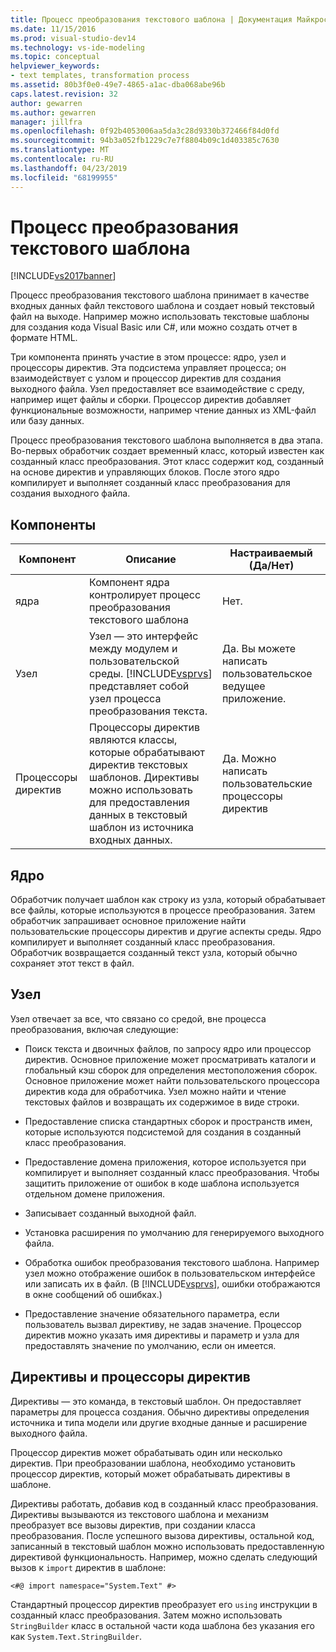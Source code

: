 ```yaml
---
title: Процесс преобразования текстового шаблона | Документация Майкрософт
ms.date: 11/15/2016
ms.prod: visual-studio-dev14
ms.technology: vs-ide-modeling
ms.topic: conceptual
helpviewer_keywords:
- text templates, transformation process
ms.assetid: 80b3f0e0-49e7-4865-a1ac-dba068abe96b
caps.latest.revision: 32
author: gewarren
ms.author: gewarren
manager: jillfra
ms.openlocfilehash: 0f92b4053006aa5da3c28d9330b372466f84d0fd
ms.sourcegitcommit: 94b3a052fb1229c7e7f8804b09c1d403385c7630
ms.translationtype: MT
ms.contentlocale: ru-RU
ms.lasthandoff: 04/23/2019
ms.locfileid: "68199955"
---
```

# <a name="the-text-template-transformation-process"></a>Процесс преобразования текстового шаблона
[!INCLUDE[vs2017banner](../includes/vs2017banner.md)]

Процесс преобразования текстового шаблона принимает в качестве входных данных файл текстового шаблона и создает новый текстовый файл на выходе. Например можно использовать текстовые шаблоны для создания кода Visual Basic или C#, или можно создать отчет в формате HTML.  
  
 Три компонента принять участие в этом процессе: ядро, узел и процессоры директив. Эта подсистема управляет процесса; он взаимодействует с узлом и процессор директив для создания выходного файла. Узел предоставляет все взаимодействие с среду, например ищет файлы и сборки. Процессор директив добавляет функциональные возможности, например чтение данных из XML-файл или базу данных.  
  
 Процесс преобразования текстового шаблона выполняется в два этапа. Во-первых обработчик создает временный класс, который известен как созданный класс преобразования. Этот класс содержит код, созданный на основе директив и управляющих блоков. После этого ядро компилирует и выполняет созданный класс преобразования для создания выходного файла.  
  
## <a name="components"></a>Компоненты  
  
|Компонент|Описание|Настраиваемый (Да/Нет)|  
|---------------|-----------------|------------------------------|  
|ядра|Компонент ядра контролирует процесс преобразования текстового шаблона|Нет.|  
|Узел|Узел — это интерфейс между модулем и пользовательской среды. [!INCLUDE[vsprvs](../includes/vsprvs-md.md)] представляет собой узел процесса преобразования текста.|Да. Вы можете написать пользовательское ведущее приложение.|  
|Процессоры директив|Процессоры директив являются классы, которые обрабатывают директив текстовых шаблонов. Директивы можно использовать для предоставления данных в текстовый шаблон из источника входных данных.|Да. Можно написать пользовательские процессоры директив|  
  
## <a name="the-engine"></a>Ядро  
 Обработчик получает шаблон как строку из узла, который обрабатывает все файлы, которые используются в процессе преобразования. Затем обработчик запрашивает основное приложение найти пользовательские процессоры директив и другие аспекты среды. Ядро компилирует и выполняет созданный класс преобразования. Обработчик возвращается созданный текст узла, который обычно сохраняет этот текст в файл.  
  
## <a name="the-host"></a>Узел  
 Узел отвечает за все, что связано со средой, вне процесса преобразования, включая следующие:  
  
- Поиск текста и двоичных файлов, по запросу ядро или процессор директив. Основное приложение может просматривать каталоги и глобальный кэш сборок для определения местоположения сборок. Основное приложение может найти пользовательского процессора директив кода для обработчика. Узел можно найти и чтение текстовых файлов и возвращать их содержимое в виде строки.  
  
- Предоставление списка стандартных сборок и пространств имен, которые используются подсистемой для создания в созданный класс преобразования.  
  
- Предоставление домена приложения, которое используется при компилирует и выполняет созданный класс преобразования. Чтобы защитить приложение от ошибок в коде шаблона используется отдельном домене приложения.  
  
- Записывает созданный выходной файл.  
  
- Установка расширения по умолчанию для генерируемого выходного файла.  
  
- Обработка ошибок преобразования текстового шаблона. Например узел можно отображение ошибок в пользовательском интерфейсе или записать их в файл. (В [!INCLUDE[vsprvs](../includes/vsprvs-md.md)], ошибки отображаются в окне сообщений об ошибках.)  
  
- Предоставление значение обязательного параметра, если пользователь вызвал директиву, не задав значение. Процессор директив можно указать имя директивы и параметр и узла для предоставлять значение по умолчанию, если он имеется.  
  
## <a name="directives-and-directive-processors"></a>Директивы и процессоры директив  
 Директивы — это команда, в текстовый шаблон. Он предоставляет параметры для процесса создания. Обычно директивы определения источника и типа модели или другие входные данные и расширение выходного файла.  
  
 Процессор директив может обрабатывать один или несколько директив. При преобразовании шаблона, необходимо установить процессор директив, который может обрабатывать директивы в шаблоне.  
  
 Директивы работать, добавив код в созданный класс преобразования. Директивы вызываются из текстового шаблона и механизм преобразует все вызовы директив, при создании класса преобразования. После успешного вызова директивы, остальной код, записанный в текстовый шаблон можно использовать предоставленную директивой функциональность. Например, можно сделать следующий вызов к `import` директив в шаблоне:  
  
 `<#@ import namespace="System.Text" #>`  
  
 Стандартный процессор директив преобразует его `using` инструкции в созданный класс преобразования. Затем можно использовать `StringBuilder` класс в остальной части кода шаблона без указания его как `System.Text.StringBuilder`.
